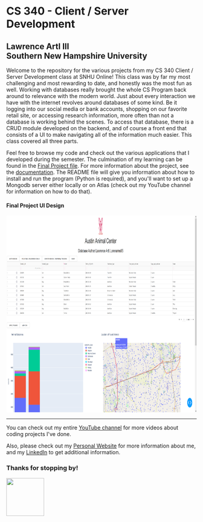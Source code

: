 <h1>CS 340 - Client / Server Development</h1>
<h2>Lawrence Artl III<br>
  Southern New Hampshire University</h2>
  <p>
  Welcome to the repository for the various projects from my CS 340 Client / Server Development class at SNHU Online! 
  This class was by far my most challenging and most rewarding to date, and honestly was the most fun as well. Working with databases really brought the whole CS Program back around to relevance with the modern world. Just about every interaction we have with the internet revolves around databases of some kind. Be it logging into our social media or bank accounts, shopping on our favorite retail site, or accessing research information, more often than not a database is working behind the scenes. To access that database, there is a CRUD module developed on the backend, and of course a front end that consists of a UI to make navigating all of the information much easier. This class covered all three parts.
  
  Feel free to browse my code and check out the various applications that I developed during the semester. The culmination of my learning can be found in the  <a href="https://github.com/lorenarms/SNHU_CS_340_Client_Server_Development/blob/main/Python%20Mongo%20Tests/ModuleSixMilestone_AAC.py" target="_blank">Final Project file</a>. For more information about the project, see the 
  <a href="https://github.com/lorenarms/SNHU_CS_330_Projects/tree/master/7-1 Final Project - A 3D Scene/Documentation" target="_blank">documentation</a>. The README file will give you information about how to install and run the program (Python is required), and you'll want to set up a Mongodb server either locally or on Atlas (check out my YouTube channel for information on how to do that).
  <br>
  <h4>Final Project UI Design</h4>
  <img src="https://github.com/lorenarms/SNHU_CS_340_Client_Server_Development/blob/main/Python%20Mongo%20Tests/01%20mainpage.png" atl="[picture of final project]" style="width:1280px;height:520px;">
                                                                                                                               
  </p>
 <hr>
  <p>
  You can check out my entire <a href="https://www.youtube.com/channel/UCGtp8PRHgPCQHYoSxbMST8A" target="_blank">YouTube channel</a> for more videos about coding projects I've done.</p>
<p>Also, please check out my <a href="http://artllj.com" target="_blank">Personal Website</a> for more information about me, and my <a href="https://www.linkedin.com/in/lorenarms95/" target="_blank">LinkedIn</a> to get additional information. </p>
<h3>Thanks for stopping by!</h3>
<img src="https://media-exp2.licdn.com/dms/image/C5603AQEqU5vuSjmWrg/profile-displayphoto-shrink_400_400/0/1641574403621?e=1660780800&v=beta&t=hukMeE3aKt4d6lyocOdHmZmJ16QC0bWLUaaT2d_m5Gk" atl="[picture of me]" style="width:100px;height:100px;">
